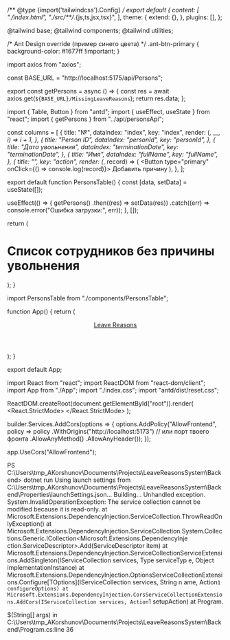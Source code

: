 /** @type {import('tailwindcss').Config} */
export default {
  content: [
    "./index.html",
    "./src/**/*.{js,ts,jsx,tsx}",
  ],
  theme: {
    extend: {},
  },
  plugins: [],
};




@tailwind base;
@tailwind components;
@tailwind utilities;

/* Ant Design override (пример синего цвета) */
.ant-btn-primary {
  background-color: #1677ff !important;
}



import axios from "axios";

const BASE_URL = "http://localhost:5175/api/Persons";

export const getPersons = async () => {
  const res = await axios.get(`${BASE_URL}/MissingLeaveReasons`);
  return res.data;
};



import { Table, Button } from "antd";
import { useEffect, useState } from "react";
import { getPersons } from "../api/personsApi";

const columns = [
  {
    title: "№",
    dataIndex: "index",
    key: "index",
    render: (_, __, i) => i + 1,
  },
  {
    title: "Person ID",
    dataIndex: "personId",
    key: "personId",
  },
  {
    title: "Дата увольнения",
    dataIndex: "terminationDate",
    key: "terminationDate",
  },
  {
    title: "Имя",
    dataIndex: "fullName",
    key: "fullName",
  },
  {
    title: "",
    key: "action",
    render: (_, record) => (
      <Button type="primary" onClick={() => console.log(record)}>
        Добавить причину
      </Button>
    ),
  },
];

export default function PersonsTable() {
  const [data, setData] = useState([]);

  useEffect(() => {
    getPersons()
      .then((res) => setData(res))
      .catch((err) => console.error("Ошибка загрузки:", err));
  }, []);

  return (
    <div className="p-8">
      <h1 className="text-2xl font-bold text-blue-700 mb-4">
        Список сотрудников без причины увольнения
      </h1>
      <Table rowKey="personId" columns={columns} dataSource={data} bordered />
    </div>
  );
}



import PersonsTable from "./components/PersonsTable";

function App() {
  return (
    <div className="min-h-screen bg-blue-50">
      <header className="bg-blue-700 text-white px-6 py-4 text-xl font-semibold shadow">
        <a href="/" className="hover:underline">Leave Reasons</a>
      </header>
      <main>
        <PersonsTable />
      </main>
    </div>
  );
}

export default App;





import React from "react";
import ReactDOM from "react-dom/client";
import App from "./App";
import "./index.css";
import "antd/dist/reset.css";

ReactDOM.createRoot(document.getElementById("root")).render(
  <React.StrictMode>
    <App />
  </React.StrictMode>
);




<!doctype html>
<html lang="ru">
  <head>
    <meta charset="UTF-8" />
    <meta name="viewport" content="width=device-width, initial-scale=1.0" />
    <title>Leave Reasons</title>
  </head>
  <body>
    <div id="root"></div>
    <script type="module" src="/src/main.jsx"></script>
  </body>
</html>




builder.Services.AddCors(options =>
{
    options.AddPolicy("AllowFrontend",
        policy => policy
            .WithOrigins("http://localhost:5173") // или порт твоего фронта
            .AllowAnyMethod()
            .AllowAnyHeader());
});

app.UseCors("AllowFrontend");



PS C:\Users\tmp_AKorshunov\Documents\Projects\LeaveReasonsSystem\Backend> dotnet run
Using launch settings from C:\Users\tmp_AKorshunov\Documents\Projects\LeaveReasonsSystem\Backend\Properties\launchSettings.json...
Building...
Unhandled exception. System.InvalidOperationException: The service collection cannot be modified because it is read-only.
   at Microsoft.Extensions.DependencyInjection.ServiceCollection.ThrowReadOnlyException()
   at Microsoft.Extensions.DependencyInjection.ServiceCollection.System.Collections.Generic.ICollection<Microsoft.Extensions.DependencyInje
ction.ServiceDescriptor>.Add(ServiceDescriptor item)
   at Microsoft.Extensions.DependencyInjection.ServiceCollectionServiceExtensions.AddSingleton(IServiceCollection services, Type serviceTyp
e, Object implementationInstance)
   at Microsoft.Extensions.DependencyInjection.OptionsServiceCollectionExtensions.Configure[TOptions](IServiceCollection services, String n
ame, Action`1 configureOptions)
   at Microsoft.Extensions.DependencyInjection.CorsServiceCollectionExtensions.AddCors(IServiceCollection services, Action`1 setupAction)
   at Program.<Main>$(String[] args) in C:\Users\tmp_AKorshunov\Documents\Projects\LeaveReasonsSystem\Backend\Program.cs:line 36
